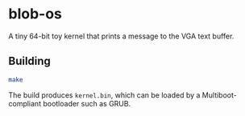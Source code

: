 # blob-os

A tiny 64-bit toy kernel that prints a message to the VGA text buffer.

## Building

```sh
make
```

The build produces `kernel.bin`, which can be loaded by a Multiboot-compliant bootloader such as GRUB.
